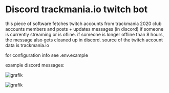 # Discord trackmania.io twitch bot

this piece of software fetches twitch accounts from trackmania 2020 club accounts members and posts + updates messages (in discord) if someone is currently streaming or is ofline.
if someone is longer offline than 8 hours, the message also gets cleaned up in discord.
source of the twitch account data is trackmania.io

for configuration info see .env.example

example discord messages:

![grafik](https://user-images.githubusercontent.com/4919213/221337001-7835e089-d6ee-4249-b6cd-c8046b8f0f58.png)

![grafik](https://user-images.githubusercontent.com/4919213/221338113-2a79b06c-7bf1-452e-8b47-2b5b0b19184d.png)
